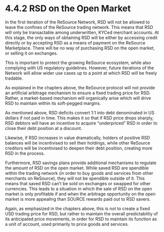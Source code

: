 # 4.4.2 RSD on the Open Market

In the first iteration of the ReSource Network, RSD will not be allowed to leave the confines of the ReSource trading network. This means that RSD will only be transactable among underwritten, KYCed merchant accounts. At this stage, the only ways of obtaining RSD will be either by accessing credit directly or by accepting RSD as a means of payment on the ReSource Marketplace. There will be no way of purchasing RSD on the open market, or selling it on exchanges.&#x20;

This is important to protect the growing ReSource ecosystem, while also complying with US regulatory guidelines. However, future iterations of the Network will allow wider use cases up to a point at which RSD will be freely tradable.

As explained in the chapters above, the ReSource protocol will not provide an artificial arbitrage mechanism to ensure a fixed trading price for RSD. Rather, a market-based mechanism will organically arise which will drive RSD to maintain within its soft-pegged margins.&#x20;

As mentioned above, ​​RSD deficits convert 1:1 into debt denominated in US dollars if not paid in time. This makes it so that if RSD price drops sharply, RSD debtors will have an incentive to acquire “underpriced” RSD in order to close their debt position at a discount.

Likewise, if RSD increases in value dramatically, holders of positive RSD balances will be incentivised to sell their holdings, while other ReSource creditors will be incentivised to deepen their debt position, creating more RSD in the process.&#x20;

Furthermore, RSD savings plans provide additional mechanisms to regulate the amount of RSD on the open market. While saved RSD are spendible within the trading network (in order to buy goods and services from other merchants on ReSource), they will not be spendible outside of it. This means that saved RSD can’t be sold on exchanges or swapped for other currencies. This leads to a situation in which the sale of RSD on the open market is only profitable if and when the arbitrage opportunity on the open market is more appealing than SOURCE rewards paid out to RSD savers. &#x20;

Again, as emphasized in the chapters above, this is not to create a fixed USD trading price for RSD, but rather to maintain the overall predictability of its anticipated price movements, in order for RSD to maintain its function as a unit of account, used primarily to price goods and services.
